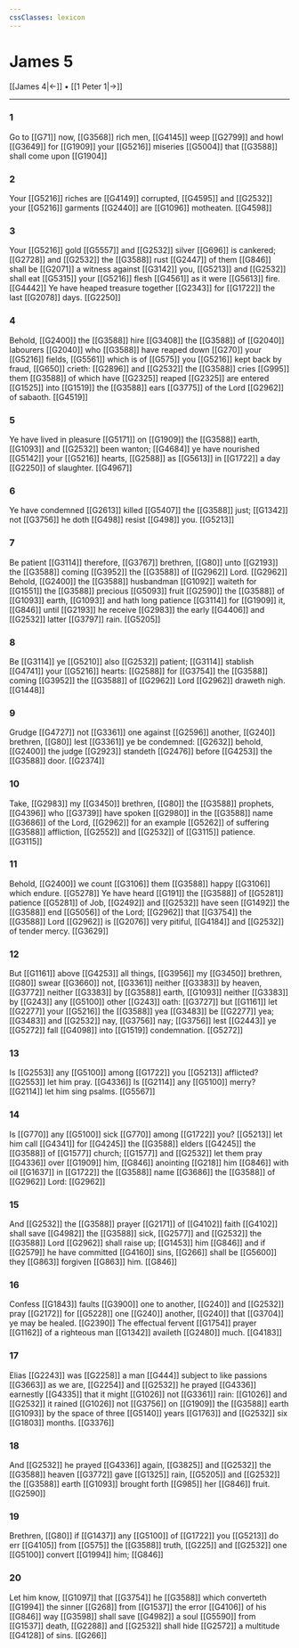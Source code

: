 ```yaml
---
cssClasses: lexicon
---
```

# James 5

[[James 4|←]] • [[1 Peter 1|→]]

---

### 1
Go to [[G71]] now, [[G3568]] rich men, [[G4145]] weep [[G2799]] and howl [[G3649]] for [[G1909]] your [[G5216]] miseries [[G5004]] that [[G3588]] shall come upon [[G1904]]

### 2
Your [[G5216]] riches are [[G4149]] corrupted, [[G4595]] and [[G2532]] your [[G5216]] garments [[G2440]] are [[G1096]] motheaten. [[G4598]]

### 3
Your [[G5216]] gold [[G5557]] and [[G2532]] silver [[G696]] is cankered; [[G2728]] and [[G2532]] the [[G3588]] rust [[G2447]] of them [[G846]] shall be [[G2071]] a witness against [[G3142]] you, [[G5213]] and [[G2532]] shall eat [[G5315]] your [[G5216]] flesh [[G4561]] as it were [[G5613]] fire. [[G4442]] Ye have heaped treasure together [[G2343]] for [[G1722]] the last [[G2078]] days. [[G2250]]

### 4
Behold, [[G2400]] the [[G3588]] hire [[G3408]] the [[G3588]] of [[G2040]] labourers [[G2040]] who [[G3588]] have reaped down [[G270]] your [[G5216]] fields, [[G5561]] which is of [[G575]] you [[G5216]] kept back by fraud, [[G650]] crieth: [[G2896]] and [[G2532]] the [[G3588]] cries [[G995]] them [[G3588]] of which have [[G2325]] reaped [[G2325]] are entered [[G1525]] into [[G1519]] the [[G3588]] ears [[G3775]] of the Lord [[G2962]] of sabaoth. [[G4519]]

### 5
Ye have lived in pleasure [[G5171]] on [[G1909]] the [[G3588]] earth, [[G1093]] and [[G2532]] been wanton; [[G4684]] ye have nourished [[G5142]] your [[G5216]] hearts, [[G2588]] as [[G5613]] in [[G1722]] a day [[G2250]] of slaughter. [[G4967]]

### 6
Ye have condemned [[G2613]] killed [[G5407]] the [[G3588]] just; [[G1342]] not [[G3756]] he doth [[G498]] resist [[G498]] you. [[G5213]]

### 7
Be patient [[G3114]] therefore, [[G3767]] brethren, [[G80]] unto [[G2193]] the [[G3588]] coming [[G3952]] the [[G3588]] of [[G2962]] Lord. [[G2962]] Behold, [[G2400]] the [[G3588]] husbandman [[G1092]] waiteth for [[G1551]] the [[G3588]] precious [[G5093]] fruit [[G2590]] the [[G3588]] of [[G1093]] earth, [[G1093]] and hath long patience [[G3114]] for [[G1909]] it, [[G846]] until [[G2193]] he receive [[G2983]] the early [[G4406]] and [[G2532]] latter [[G3797]] rain. [[G5205]]

### 8
Be [[G3114]] ye [[G5210]] also [[G2532]] patient; [[G3114]] stablish [[G4741]] your [[G5216]] hearts: [[G2588]] for [[G3754]] the [[G3588]] coming [[G3952]] the [[G3588]] of [[G2962]] Lord [[G2962]] draweth nigh. [[G1448]]

### 9
Grudge [[G4727]] not [[G3361]] one against [[G2596]] another, [[G240]] brethren, [[G80]] lest [[G3361]] ye be condemned: [[G2632]] behold, [[G2400]] the judge [[G2923]] standeth [[G2476]] before [[G4253]] the [[G3588]] door. [[G2374]]

### 10
Take, [[G2983]] my [[G3450]] brethren, [[G80]] the [[G3588]] prophets, [[G4396]] who [[G3739]] have spoken [[G2980]] in the [[G3588]] name [[G3686]] of the Lord, [[G2962]] for an example [[G5262]]  of suffering [[G3588]] affliction, [[G2552]] and [[G2532]] of [[G3115]] patience. [[G3115]]

### 11
Behold, [[G2400]] we count [[G3106]] them [[G3588]] happy [[G3106]] which endure. [[G5278]] Ye have heard [[G191]] the [[G3588]] of [[G5281]] patience [[G5281]] of Job, [[G2492]] and [[G2532]] have seen [[G1492]] the [[G3588]] end [[G5056]] of the Lord; [[G2962]] that [[G3754]] the [[G3588]] Lord [[G2962]] is [[G2076]] very pitiful, [[G4184]] and [[G2532]] of tender mercy. [[G3629]]

### 12
But [[G1161]] above [[G4253]] all things, [[G3956]] my [[G3450]] brethren, [[G80]] swear [[G3660]] not, [[G3361]] neither [[G3383]] by heaven, [[G3772]] neither [[G3383]]  by [[G3588]] earth, [[G1093]] neither [[G3383]] by [[G243]] any [[G5100]] other [[G243]] oath: [[G3727]] but [[G1161]] let [[G2277]] your [[G5216]] the [[G3588]] yea [[G3483]] be [[G2277]] yea; [[G3483]] and [[G2532]] nay, [[G3756]] nay; [[G3756]] lest [[G2443]] ye [[G5272]] fall [[G4098]] into [[G1519]] condemnation. [[G5272]]

### 13
Is [[G2553]] any [[G5100]] among [[G1722]] you [[G5213]] afflicted? [[G2553]] let him pray. [[G4336]] Is [[G2114]] any [[G5100]] merry? [[G2114]] let him sing psalms. [[G5567]]

### 14
Is [[G770]] any [[G5100]] sick [[G770]] among [[G1722]] you? [[G5213]] let him call [[G4341]] for [[G4245]] the [[G3588]] elders [[G4245]] the [[G3588]] of [[G1577]] church; [[G1577]] and [[G2532]] let them pray [[G4336]] over [[G1909]] him, [[G846]] anointing [[G218]] him [[G846]] with oil [[G1637]] in [[G1722]] the [[G3588]] name [[G3686]] the [[G3588]] of [[G2962]] Lord: [[G2962]]

### 15
And [[G2532]] the [[G3588]] prayer [[G2171]] of [[G4102]] faith [[G4102]] shall save [[G4982]] the [[G3588]] sick, [[G2577]] and [[G2532]] the [[G3588]] Lord [[G2962]] shall raise up; [[G1453]] him [[G846]] and if [[G2579]] he have committed [[G4160]] sins, [[G266]] shall be [[G5600]] they [[G863]] forgiven [[G863]] him. [[G846]]

### 16
Confess [[G1843]] faults [[G3900]] one to another, [[G240]] and [[G2532]] pray [[G2172]] for [[G5228]] one [[G240]] another, [[G240]] that [[G3704]] ye may be healed. [[G2390]] The effectual fervent [[G1754]] prayer [[G1162]] of a righteous man [[G1342]] availeth [[G2480]] much. [[G4183]]

### 17
Elias [[G2243]] was [[G2258]] a man [[G444]] subject to like passions [[G3663]] as we are, [[G2254]] and [[G2532]] he prayed [[G4336]] earnestly [[G4335]] that it might [[G1026]] not [[G3361]] rain: [[G1026]] and [[G2532]] it rained [[G1026]] not [[G3756]] on [[G1909]] the [[G3588]] earth [[G1093]] by the space of three [[G5140]] years [[G1763]] and [[G2532]] six [[G1803]] months. [[G3376]]

### 18
And [[G2532]] he prayed [[G4336]] again, [[G3825]] and [[G2532]] the [[G3588]] heaven [[G3772]] gave [[G1325]] rain, [[G5205]] and [[G2532]] the [[G3588]] earth [[G1093]] brought forth [[G985]] her [[G846]] fruit. [[G2590]]

### 19
Brethren, [[G80]] if [[G1437]] any [[G5100]] of [[G1722]] you [[G5213]] do err [[G4105]] from [[G575]] the [[G3588]] truth, [[G225]] and [[G2532]] one [[G5100]] convert [[G1994]] him; [[G846]]

### 20
Let him know, [[G1097]] that [[G3754]] he [[G3588]] which converteth [[G1994]] the sinner [[G268]] from [[G1537]] the error [[G4106]] of his [[G846]] way [[G3598]] shall save [[G4982]] a soul [[G5590]] from [[G1537]] death, [[G2288]] and [[G2532]] shall hide [[G2572]] a multitude [[G4128]] of sins. [[G266]]